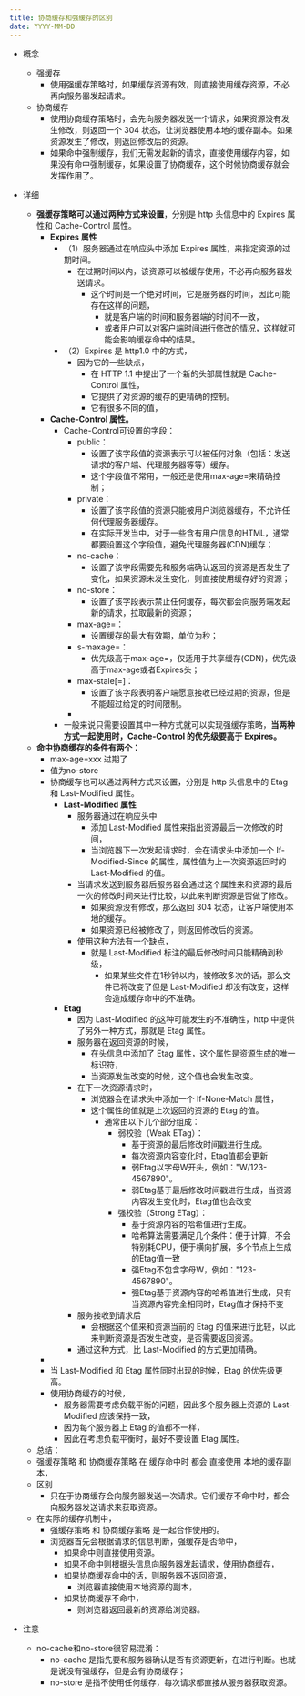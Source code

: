 ```yaml
---
title: 协商缓存和强缓存的区别
date: YYYY-MM-DD
---
```

- 概念
  - 强缓存
    - 使用强缓存策略时，如果缓存资源有效，则直接使用缓存资源，不必再向服务器发起请求。
  - 协商缓存
    - 使用协商缓存策略时，会先向服务器发送一个请求，如果资源没有发生修改，则返回一个 304 状态，让浏览器使用本地的缓存副本。如果资源发生了修改，则返回修改后的资源。
    - 如果命中强制缓存，我们无需发起新的请求，直接使用缓存内容，如果没有命中强制缓存，如果设置了协商缓存，这个时候协商缓存就会发挥作用了。
- 详细
  - **强缓存策略可以通过两种方式来设置**，分别是 http 头信息中的 Expires 属性和 Cache-Control 属性。
    - **Expires 属性**
      - （1）服务器通过在响应头中添加 Expires 属性，来指定资源的过期时间。
        - 在过期时间以内，该资源可以被缓存使用，不必再向服务器发送请求。
          - 这个时间是一个绝对时间，它是服务器的时间，因此可能存在这样的问题，
            - 就是客户端的时间和服务器端的时间不一致，
            - 或者用户可以对客户端时间进行修改的情况，这样就可能会影响缓存命中的结果。
      - （2）Expires 是 http1.0 中的方式，
        - 因为它的一些缺点，
          - 在 HTTP 1.1 中提出了一个新的头部属性就是 Cache-Control 属性，
          - 它提供了对资源的缓存的更精确的控制。
          - 它有很多不同的值，
    - **Cache-Control 属性。**
      - Cache-Control可设置的字段：
        - public：
          - 设置了该字段值的资源表示可以被任何对象（包括：发送请求的客户端、代理服务器等等）缓存。
          - 这个字段值不常用，一般还是使用max-age=来精确控制；
        - private：
          - 设置了该字段值的资源只能被用户浏览器缓存，不允许任何代理服务器缓存。
          - 在实际开发当中，对于一些含有用户信息的HTML，通常都要设置这个字段值，避免代理服务器(CDN)缓存；
        - no-cache：
          - 设置了该字段需要先和服务端确认返回的资源是否发生了变化，如果资源未发生变化，则直接使用缓存好的资源；
        - no-store：
          - 设置了该字段表示禁止任何缓存，每次都会向服务端发起新的请求，拉取最新的资源；
        - max-age=：
          - 设置缓存的最大有效期，单位为秒；
        - s-maxage=：
          - 优先级高于max-age=，仅适用于共享缓存(CDN)，优先级高于max-age或者Expires头；
        - max-stale[=]：
          - 设置了该字段表明客户端愿意接收已经过期的资源，但是不能超过给定的时间限制。
        - 
      - 一般来说只需要设置其中一种方式就可以实现强缓存策略，**当两种方式一起使用时，Cache-Control 的优先级要高于 Expires。**
  - **命中协商缓存的条件有两个：**
    - max-age=xxx 过期了
    - 值为no-store
    - 协商缓存也可以通过两种方式来设置，分别是 http 头信息中的 Etag 和 Last-Modified 属性。
      - **Last-Modified 属性**
        - 服务器通过在响应头中
          - 添加 Last-Modified 属性来指出资源最后一次修改的时间，
          - 当浏览器下一次发起请求时，会在请求头中添加一个 If-Modified-Since 的属性，属性值为上一次资源返回时的 Last-Modified 的值。
        - 当请求发送到服务器后服务器会通过这个属性来和资源的最后一次的修改时间来进行比较，以此来判断资源是否做了修改。
          - 如果资源没有修改，那么返回 304 状态，让客户端使用本地的缓存。
          - 如果资源已经被修改了，则返回修改后的资源。
        - 使用这种方法有一个缺点，
          - 就是 Last-Modified 标注的最后修改时间只能精确到秒级，
            - 如果某些文件在1秒钟以内，被修改多次的话，那么文件已将改变了但是 Last-Modified 却没有改变，这样会造成缓存命中的不准确。
      - **Etag**
        - 因为 Last-Modified 的这种可能发生的不准确性，http 中提供了另外一种方式，那就是 Etag 属性。
        - 服务器在返回资源的时候，
          - 在头信息中添加了 Etag 属性，这个属性是资源生成的唯一标识符，
          - 当资源发生改变的时候，这个值也会发生改变。
        - 在下一次资源请求时，
          - 浏览器会在请求头中添加一个 If-None-Match 属性，
          - 这个属性的值就是上次返回的资源的 Etag 的值。
            - 通常由以下几个部分组成：
              - 弱校验（Weak ETag）：
                - 基于资源的最后修改时间戳进行生成。
                - 每次资源内容变化时，Etag值都会更新
                - 弱Etag以字母W开头，例如："W/123-4567890"。
                - 弱Etag基于最后修改时间戳进行生成，当资源内容发生变化时，Etag值也会改变
              - 强校验（Strong ETag）：
                - 基于资源内容的哈希值进行生成。
                - 哈希算法需要满足几个条件：便于计算，不会特别耗CPU，便于横向扩展，多个节点上生成的Etag值一致
                - 强Etag不包含字母W，例如："123-4567890"。
                - 强Etag基于资源内容的哈希值进行生成，只有当资源内容完全相同时，Etag值才保持不变
        - 服务接收到请求后
          - 会根据这个值来和资源当前的 Etag 的值来进行比较，以此来判断资源是否发生改变，是否需要返回资源。
        - 通过这种方式，比 Last-Modified 的方式更加精确。
    - 
    - 当 Last-Modified 和 Etag 属性同时出现的时候，Etag 的优先级更高。
    - 使用协商缓存的时候，
      - 服务器需要考虑负载平衡的问题，因此多个服务器上资源的 Last-Modified 应该保持一致，
      - 因为每个服务器上 Etag 的值都不一样，
      - 因此在考虑负载平衡时，最好不要设置 Etag 属性。
  - 总结：
  - 强缓存策略 和 协商缓存策略 在 缓存命中时 都会 直接使用 本地的缓存副本，
  - 区别
    - 只在于协商缓存会向服务器发送一次请求。它们缓存不命中时，都会向服务器发送请求来获取资源。
  - 在实际的缓存机制中，
    - 强缓存策略 和 协商缓存策略 是一起合作使用的。
    - 浏览器首先会根据请求的信息判断，强缓存是否命中，
      - 如果命中则直接使用资源。
      - 如果不命中则根据头信息向服务器发起请求，使用协商缓存，
      - 如果协商缓存命中的话，则服务器不返回资源，
        - 浏览器直接使用本地资源的副本，
      - 如果协商缓存不命中，
        - 则浏览器返回最新的资源给浏览器。

  

- 注意
    - no-cache和no-store很容易混淆：
        - no-cache 是指先要和服务器确认是否有资源更新，在进行判断。也就是说没有强缓存，但是会有协商缓存；
        - no-store 是指不使用任何缓存，每次请求都直接从服务器获取资源。